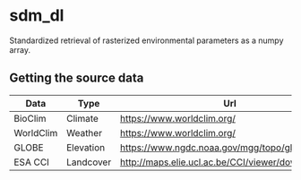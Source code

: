 # sdm_dl

Standardized retrieval of rasterized environmental parameters as a numpy array.

## Getting the source data
| Data  | Type | Url |
| ------------- | ------------- | ------------- |
| BioClim  | Climate | https://www.worldclim.org/ |
| WorldClim | Weather | https://www.worldclim.org/ |
| GLOBE | Elevation | https://www.ngdc.noaa.gov/mgg/topo/gltiles.html |
| ESA CCI | Landcover | http://maps.elie.ucl.ac.be/CCI/viewer/download.php |

